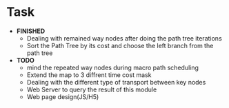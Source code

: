 #   Task
*   **FINISHED**
    *   Dealing with remained way nodes after doing the path tree iterations
    *   Sort the Path Tree by its cost and choose the left branch from the path tree
*   **TODO**
    *   mind the repeated way nodes during macro path scheduling
    *   Extend the map to 3 diffrent time cost mask
    *   Dealing with the different type of transport between key nodes
    *   Web Server to query the result of this module
    *   Web page design(JS/H5) 